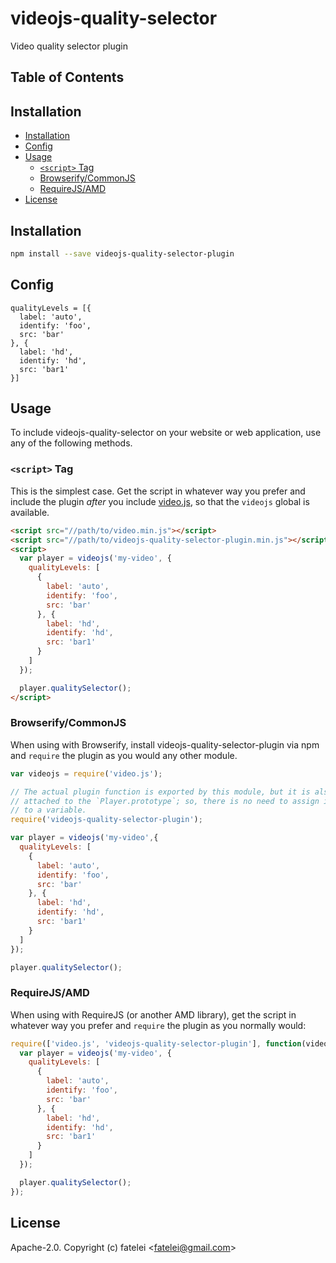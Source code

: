 # videojs-quality-selector

Video quality selector plugin

## Table of Contents

<!-- START doctoc generated TOC please keep comment here to allow auto update -->
<!-- DON'T EDIT THIS SECTION, INSTEAD RE-RUN doctoc TO UPDATE -->
## Installation

- [Installation](#installation)
- [Config](#config)
- [Usage](#usage)
  - [`<script>` Tag](#script-tag)
  - [Browserify/CommonJS](#browserifycommonjs)
  - [RequireJS/AMD](#requirejsamd)
- [License](#license)

<!-- END doctoc generated TOC please keep comment here to allow auto update -->
## Installation

```sh
npm install --save videojs-quality-selector-plugin
```

## Config

```
qualityLevels = [{
  label: 'auto',
  identify: 'foo',
  src: 'bar'
}, {
  label: 'hd',
  identify: 'hd',
  src: 'bar1'
}]
```


## Usage

To include videojs-quality-selector on your website or web application, use any of the following methods.

### `<script>` Tag

This is the simplest case. Get the script in whatever way you prefer and include the plugin _after_ you include [video.js][videojs], so that the `videojs` global is available.

```html
<script src="//path/to/video.min.js"></script>
<script src="//path/to/videojs-quality-selector-plugin.min.js"></script>
<script>
  var player = videojs('my-video', {
    qualityLevels: [
      {
        label: 'auto',
        identify: 'foo',
        src: 'bar'
      }, {
        label: 'hd',
        identify: 'hd',
        src: 'bar1'
      }
    ]
  });

  player.qualitySelector();
</script>
```

### Browserify/CommonJS

When using with Browserify, install videojs-quality-selector-plugin via npm and `require` the plugin as you would any other module.

```js
var videojs = require('video.js');

// The actual plugin function is exported by this module, but it is also
// attached to the `Player.prototype`; so, there is no need to assign it
// to a variable.
require('videojs-quality-selector-plugin');

var player = videojs('my-video',{
  qualityLevels: [
    {
      label: 'auto',
      identify: 'foo',
      src: 'bar'
    }, {
      label: 'hd',
      identify: 'hd',
      src: 'bar1'
    }
  ]
});

player.qualitySelector();
```

### RequireJS/AMD

When using with RequireJS (or another AMD library), get the script in whatever way you prefer and `require` the plugin as you normally would:

```js
require(['video.js', 'videojs-quality-selector-plugin'], function(videojs) {
  var player = videojs('my-video', {
    qualityLevels: [
      {
        label: 'auto',
        identify: 'foo',
        src: 'bar'
      }, {
        label: 'hd',
        identify: 'hd',
        src: 'bar1'
      }
    ]
  });

  player.qualitySelector();
});
```

## License

Apache-2.0. Copyright (c) fatelei &lt;fatelei@gmail.com&gt;


[videojs]: http://videojs.com/
